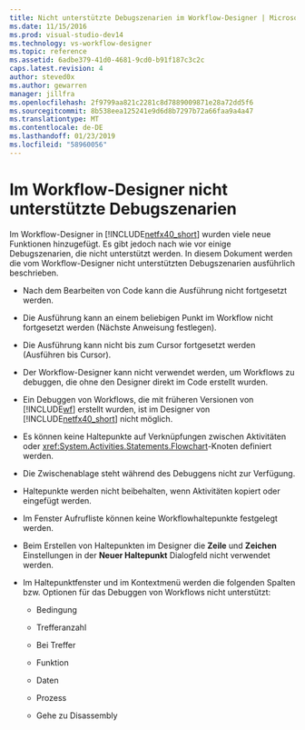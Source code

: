 ```yaml
---
title: Nicht unterstützte Debugszenarien im Workflow-Designer | Microsoft-Dokumentation
ms.date: 11/15/2016
ms.prod: visual-studio-dev14
ms.technology: vs-workflow-designer
ms.topic: reference
ms.assetid: 6adbe379-41d0-4681-9cd0-b91f187c3c2c
caps.latest.revision: 4
author: steved0x
ms.author: gewarren
manager: jillfra
ms.openlocfilehash: 2f9799aa821c2281c8d7889009871e28a72dd5f6
ms.sourcegitcommit: 8b538eea125241e9d6d8b7297b72a66faa9a4a47
ms.translationtype: MT
ms.contentlocale: de-DE
ms.lasthandoff: 01/23/2019
ms.locfileid: "58960056"
---
```

# <a name="unsupported-debugging-scenarios-in-the-workflow-designer"></a>Im Workflow-Designer nicht unterstützte Debugszenarien
Im Workflow-Designer in [!INCLUDE[netfx40_short](../includes/netfx40-short-md.md)] wurden viele neue Funktionen hinzugefügt. Es gibt jedoch nach wie vor einige Debugszenarien, die nicht unterstützt werden. In diesem Dokument werden die vom Workflow-Designer nicht unterstützten Debugszenarien ausführlich beschrieben.  
  
-   Nach dem Bearbeiten von Code kann die Ausführung nicht fortgesetzt werden.  
  
-   Die Ausführung kann an einem beliebigen Punkt im Workflow nicht fortgesetzt werden (Nächste Anweisung festlegen).  
  
-   Die Ausführung kann nicht bis zum Cursor fortgesetzt werden (Ausführen bis Cursor).  
  
-   Der Workflow-Designer kann nicht verwendet werden, um Workflows zu debuggen, die ohne den Designer direkt im Code erstellt wurden.  
  
-   Ein Debuggen von Workflows, die mit früheren Versionen von [!INCLUDE[wf](../includes/wf-md.md)] erstellt wurden, ist im Designer von [!INCLUDE[netfx40_short](../includes/netfx40-short-md.md)] nicht möglich.  
  
-   Es können keine Haltepunkte auf Verknüpfungen zwischen Aktivitäten oder <xref:System.Activities.Statements.Flowchart>-Knoten definiert werden.  
  
-   Die Zwischenablage steht während des Debuggens nicht zur Verfügung.  
  
-   Haltepunkte werden nicht beibehalten, wenn Aktivitäten kopiert oder eingefügt werden.  
  
-   Im Fenster Aufrufliste können keine Workflowhaltepunkte festgelegt werden.  
  
-   Beim Erstellen von Haltepunkten im Designer die **Zeile** und **Zeichen** Einstellungen in der **Neuer Haltepunkt** Dialogfeld nicht verwendet werden.  
  
-   Im Haltepunktfenster und im Kontextmenü werden die folgenden Spalten bzw. Optionen für das Debuggen von Workflows nicht unterstützt:  
  
    -   Bedingung  
  
    -   Trefferanzahl  
  
    -   Bei Treffer  
  
    -   Funktion  
  
    -   Daten  
  
    -   Prozess  
  
    -   Gehe zu Disassembly